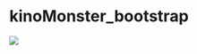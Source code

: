 # kinoMonster_bootstrap
<div>
  <img src="https://github.com/Sergey1522/kinoMonster_bootstrap/raw/main/assets/img/bootstrap_KinoMon.jpg">
</div>
